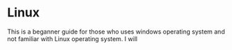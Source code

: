 # Linux
This is a beganner guide for those who uses windows operating system and not familiar with Linux operating system. I will